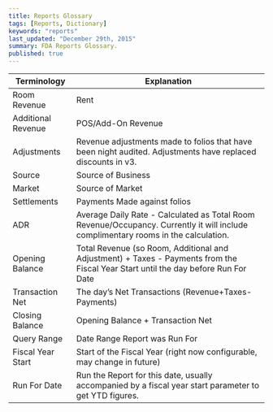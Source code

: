 ```yaml
---
title: Reports Glossary
tags: [Reports, Dictionary]
keywords: "reports"
last_updated: "December 29th, 2015"
summary: FDA Reports Glossary.
published: true
---
```


Terminology | Explanation
------------|------------
Room Revenue | Rent
Additional Revenue | POS/Add-On Revenue
Adjustments | Revenue adjustments made to folios that have been night audited. Adjustments have replaced discounts in v3.
Source | Source of Business
Market | Source of Market
Settlements | Payments Made against folios
ADR | Average Daily Rate - Calculated as Total Room Revenue/Occupancy. Currently it will include complimentary rooms in the calculation.
Opening Balance | Total Revenue (so Room, Additional and Adjustment) + Taxes - Payments from the Fiscal Year Start until the day before Run For Date
Transaction Net | The day’s Net Transactions (Revenue+Taxes-Payments)
Closing Balance | Opening Balance + Transaction Net
Query Range | Date Range Report was Run For
Fiscal Year Start | Start of the Fiscal Year (right now configurable, may change in future)
Run For Date | Run the Report for this date, usually accompanied by a fiscal year start parameter to get YTD figures.

